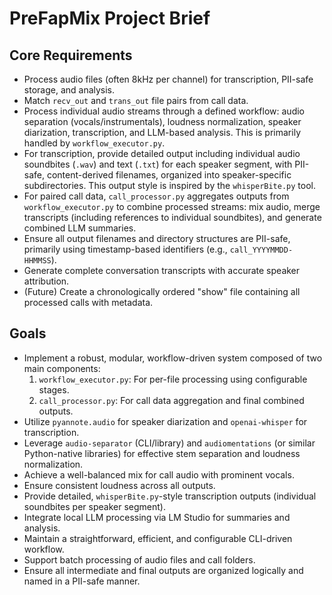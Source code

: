 # PreFapMix Project Brief

## Core Requirements
- Process audio files (often 8kHz per channel) for transcription, PII-safe storage, and analysis.
- Match `recv_out` and `trans_out` file pairs from call data.
- Process individual audio streams through a defined workflow: audio separation (vocals/instrumentals), loudness normalization, speaker diarization, transcription, and LLM-based analysis. This is primarily handled by `workflow_executor.py`.
- For transcription, provide detailed output including individual audio soundbites (`.wav`) and text (`.txt`) for each speaker segment, with PII-safe, content-derived filenames, organized into speaker-specific subdirectories. This output style is inspired by the `whisperBite.py` tool.
- For paired call data, `call_processor.py` aggregates outputs from `workflow_executor.py` to combine processed streams: mix audio, merge transcripts (including references to individual soundbites), and generate combined LLM summaries.
- Ensure all output filenames and directory structures are PII-safe, primarily using timestamp-based identifiers (e.g., `call_YYYYMMDD-HHMMSS`).
- Generate complete conversation transcripts with accurate speaker attribution.
- (Future) Create a chronologically ordered "show" file containing all processed calls with metadata.

## Goals
- Implement a robust, modular, workflow-driven system composed of two main components:
    1.  `workflow_executor.py`: For per-file processing using configurable stages.
    2.  `call_processor.py`: For call data aggregation and final combined outputs.
- Utilize `pyannote.audio` for speaker diarization and `openai-whisper` for transcription.
- Leverage `audio-separator` (CLI/library) and `audiomentations` (or similar Python-native libraries) for effective stem separation and loudness normalization.
- Achieve a well-balanced mix for call audio with prominent vocals.
- Ensure consistent loudness across all outputs.
- Provide detailed, `whisperBite.py`-style transcription outputs (individual soundbites per speaker segment).
- Integrate local LLM processing via LM Studio for summaries and analysis.
- Maintain a straightforward, efficient, and configurable CLI-driven workflow.
- Support batch processing of audio files and call folders.
- Ensure all intermediate and final outputs are organized logically and named in a PII-safe manner. 